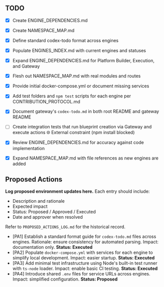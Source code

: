 ## TODO
- [x] Create ENGINE_DEPENDENCIES.md
- [x] Create NAMESPACE_MAP.md
- [x] Define standard codex-todo format across engines
- [x] Populate ENGINES_INDEX.md with current engines and statuses
- [x] Expand ENGINE_DEPENDENCIES.md for Platform Builder, Execution, and Gateway
- [x] Flesh out NAMESPACE_MAP.md with real modules and routes
- [x] Provide initial docker-compose.yml or document missing services
- [x] Add test folders and `npm test` scripts for each engine per CONTRIBUTION_PROTOCOL.md

- [x] Document gateway's `codex-todo.md` in both root README and gateway README
- [ ] Create integration tests that run blueprint creation via Gateway and execute actions 🌐 External constraint (npm install blocked)
- [x] Review ENGINE_DEPENDENCIES.md for accuracy against code implementation
- [x] Expand NAMESPACE_MAP.md with file references as new engines are added



## Proposed Actions
**Log proposed environment updates here.** Each entry should include:
- Description and rationale
- Expected impact
- Status: Proposed / Approved / Executed
- Date and approver when resolved

Refer to `PROPOSED_ACTIONS_LOG.md` for the historical record.

- [PA1] Establish a standard format guide for `codex-todo.md` files across engines. Rationale: ensure consistency for automated parsing. Impact: documentation only. **Status: Executed**
- [PA2] Populate `docker-compose.yml` with services for each engine to simplify local development. Impact: easier startup. **Status: Executed**
- [PA3] Add minimal test infrastructure using Node's built-in test runner with `ts-node` loader. Impact: enable basic CI testing. **Status: Executed**
- [PA4] Introduce shared `.env` files for service URLs across engines. Impact: simplified configuration. **Status: Proposed**

